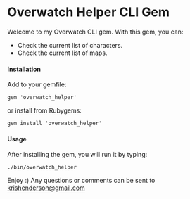 # Overwatch Helper CLI Gem

Welcome to my Overwatch CLI gem. With this gem, you can:
  - Check the current list of characters.
  - Check the current list of maps.

#### Installation
 Add to your gemfile:

 `gem 'overwatch_helper'`

 or install from Rubygems:

 `gem install 'overwatch_helper'`

#### Usage
 After installing the gem, you will run it by typing:

 `./bin/overwatch_helper`

 Enjoy :)
 Any questions or comments can be sent to krishenderson@gmail.com